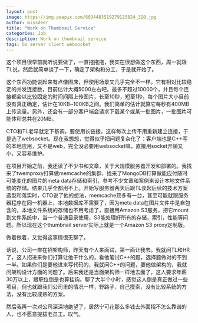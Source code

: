 ```yaml
---
layout: post
image: https://img.peapix.com/6034483519279125824_320.jpg
author: missdeer
title: "Work on Thumbnail Service"
categories: Job
description: Work on thumbnail service
tags: Go server client websocket
---
```

这个项目很早前就听说要做了，一直拖拖拖，我实在很想做这个东西，周一就跟TL说，然后就简单谈了一下，确定了架构和分工，于是就开始了。

这个东西功能说起来有点像图床，但使用场景又几乎完全不一样。它有相对比较稳定的并发连接数，目前估计大概5000左右吧，最多不超过10000个，并且每个连接都会以比较固定的时间间隔上传图片，长至10秒，短至1秒。每个图片大小目前没有真正确定，估计在10KB~100KB之间。我们简单的估计就算它每秒有400MB上传流量。另外，还会有一部分客户端会请求下载某个或某一批图片，一批图片可能体积总共在20MB。

CTO和TL老早就定下基调，要使用长链接，这样每次上传不用重新建立连接，于是选了websocket。现在我想想，觉得似乎把问题复杂化了：客户端也是C++写的本地应用，又不是web，完全没必要用websocket嘛，直接用socket开销又小，又容易维护。

在项目开始之前，我还读了不少书和文章，关于大规模服务器开发和部署的。我找来了twemproxy打算做memcache的集群，找来了MongoDB打算做能应付随时可能变化的图片的meta data存储和索引，参考不少文章和案例来设计本地文件系统的存储。结果几乎全都用不上。开始写服务器两天后跟TL谈起后续的技术方案选型和落实时，CTO说了他的想法，memcache顶多有一台，甚至可能就跟服务器程序在同一机器上，本地数据库不需要了，因为meta data在图片文件中是自包含的，本地文件系统的存储也不用考虑了，直接用Amazon S3服务，把它mount到文件系统中，当一个普通目录使用，S3能处理好所有的存储，索引，性能等问题。所以现在这个thumbnail server实际上就是一个Amazon S3 proxy定制版。

做着做着，又觉得这事情很无聊了。

话说，公司一直在招架构师，昨天有个人来面试，第一面让我去。我就问TL和HR了，这人招进来你们打算让他干什么的，看他笔试C++的题，选择题做对的不到一半。如果你们是要他进来写代码的，我就问C++的问题，要他做架构的，我就问架构设计方面的问题了。后来我还是当面架构师一样地去面了，这人要求年薪30万以上，跟职位倒是也算挂钩。聊了大半个小时，感觉这人倒是真正做过一些项目，但也就跟我们公司里的情况一样，野路子，自己摸索，没有比较系统的方法，没有比较成熟的方案。

然后我再一次对公司深深地绝望了，居然宁可花那么多钱去外面招不怎么靠谱的人，也不愿意提拔老员工。叹气。
